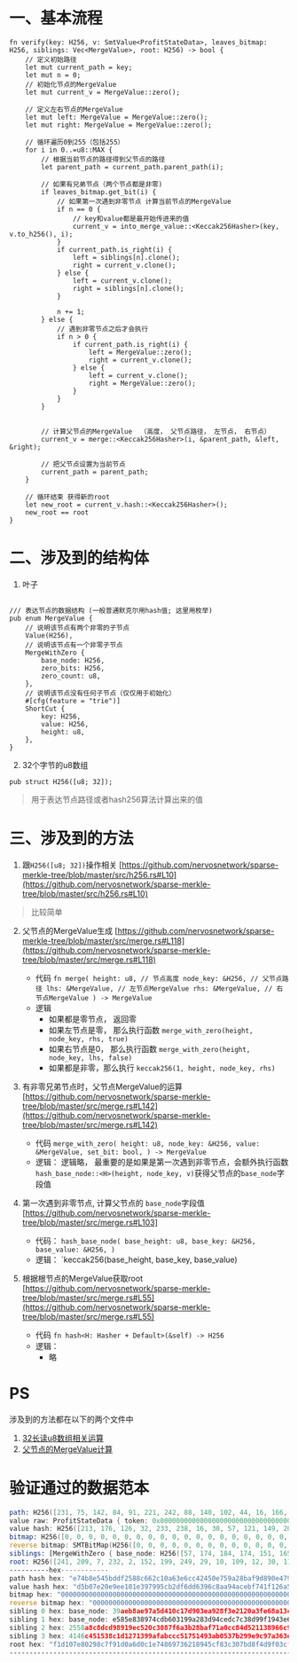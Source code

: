 
# 一、基本流程
```angular2html
fn verify(key: H256, v: SmtValue<ProfitStateData>, leaves_bitmap: H256, siblings: Vec<MergeValue>, root: H256) -> bool {
    // 定义初始路径
    let mut current_path = key;
    let mut n = 0;
    // 初始化节点的MergeValue
    let mut current_v = MergeValue::zero();

    // 定义左右节点的MergeValue
    let mut left: MergeValue = MergeValue::zero();
    let mut right: MergeValue = MergeValue::zero();

    // 循环遍历0到255（包括255）
    for i in 0..=u8::MAX {
        // 根据当前节点的路径得到父节点的路径
        let parent_path = current_path.parent_path(i);

        // 如果有兄弟节点（两个节点都是非零)
        if leaves_bitmap.get_bit(i) {
            // 如果第一次遇到非零节点 计算当前节点的MergeValue
            if n == 0 {
                // key和value都是最开始传进来的值
                current_v = into_merge_value::<Keccak256Hasher>(key, v.to_h256(), i);
            }
            if current_path.is_right(i) {
                left = siblings[n].clone();
                right = current_v.clone();
            } else {
                left = current_v.clone();
                right = siblings[n].clone();
            }

            n += 1;
        } else {
            // 遇到非零节点之后才会执行
            if n > 0 {
                if current_path.is_right(i) {
                    left = MergeValue::zero();
                    right = current_v.clone();
                } else {
                    left = current_v.clone();
                    right = MergeValue::zero();
                }
            }
        }


        // 计算父节点的MergeValue  （高度， 父节点路径， 左节点， 右节点）
        current_v = merge::<Keccak256Hasher>(i, &parent_path, &left, &right);

        // 把父节点设置为当前节点
        current_path = parent_path;
    }

    // 循环结束 获得新的root
    let new_root = current_v.hash::<Keccak256Hasher>();
    new_root == root
}
```

# 二、涉及到的结构体
1. 叶子
```angular2html

/// 表达节点的数据结构 (一般普通默克尔用hash值; 这里用枚举)
pub enum MergeValue {
    // 说明该节点有两个非零的子节点
    Value(H256),
    // 说明该节点有一个非零子节点
    MergeWithZero {
        base_node: H256,
        zero_bits: H256,
        zero_count: u8,
    },
    // 说明该节点没有任何子节点（仅仅用于初始化）
    #[cfg(feature = "trie")]
    ShortCut {
        key: H256,
        value: H256,
        height: u8,
    },
}
```
2. 32个字节的u8数组
```angular2html
pub struct H256([u8; 32]);
```
> 用于表达节点路径或者hash256算法计算出来的值

# 三、涉及到的方法
1. 跟`H256([u8; 32])`操作相关 [https://github.com/nervosnetwork/sparse-merkle-tree/blob/master/src/h256.rs#L10](https://github.com/nervosnetwork/sparse-merkle-tree/blob/master/src/h256.rs#L10)
> 比较简单
2. 父节点的MergeValue生成 [https://github.com/nervosnetwork/sparse-merkle-tree/blob/master/src/merge.rs#L118](https://github.com/nervosnetwork/sparse-merkle-tree/blob/master/src/merge.rs#L118)
    * 代码 `fn merge(
      height: u8, // 节点高度
      node_key: &H256, // 父节点路径
      lhs: &MergeValue, // 左节点MergeValue
      rhs: &MergeValue, // 右节点MergeValue
      ) -> MergeValue`
    * 逻辑
        * 如果都是零节点， 返回零
        * 如果左节点是零， 那么执行函数 `merge_with_zero(height, node_key, rhs, true)`
        * 如果右节点是0， 那么执行函数 `merge_with_zero(height, node_key, lhs, false)`
        * 如果都是非零，那么执行 `keccak256(1, height, node_key, rhs)`
3. 有非零兄弟节点时，父节点MergeValue的运算 [https://github.com/nervosnetwork/sparse-merkle-tree/blob/master/src/merge.rs#L142](https://github.com/nervosnetwork/sparse-merkle-tree/blob/master/src/merge.rs#L142)
    * 代码 `merge_with_zero(
      height: u8,
      node_key: &H256,
      value: &MergeValue,
      set_bit: bool,
      ) -> MergeValue`
    * 逻辑：
        逻辑略， 最重要的是如果是第一次遇到非零节点，会额外执行函数`hash_base_node::<H>(height, node_key, v)`获得父节点的`base_node`字段值
4. 第一次遇到非零节点, 计算父节点的 `base_node`字段值 [https://github.com/nervosnetwork/sparse-merkle-tree/blob/master/src/merge.rs#L103]
    * 代码： `hash_base_node(
      base_height: u8,
      base_key: &H256,
      base_value: &H256,
      )`
    * 逻辑：
        `keccak256(base_height, base_key, base_value)

5. 根据根节点的MergeValue获取root [https://github.com/nervosnetwork/sparse-merkle-tree/blob/master/src/merge.rs#L55](https://github.com/nervosnetwork/sparse-merkle-tree/blob/master/src/merge.rs#L55)
    * 代码 `fn hash<H: Hasher + Default>(&self) -> H256`
    * 逻辑：
      * 略
      
# PS
涉及到的方法都在以下的两个文件中
1. [32长读u8数组相关运算](https://github.com/nervosnetwork/sparse-merkle-tree/blob/master/src/h256.rs)
2. [父节点的MergeValue计算](https://github.com/nervosnetwork/sparse-merkle-tree/blob/master/src/merge.rs)

#  验证通过的数据范本

```asm
path: H256([231, 75, 142, 84, 91, 221, 242, 88, 140, 102, 44, 16, 166, 62, 108, 196, 36, 80, 231, 89, 162, 139, 175, 157, 137, 14, 71, 150, 17, 78, 216, 199])
value raw: ProfitStateData { token: 0x0000000000000000000000000000000000000021, token_chain_id: 107, balance: 100, debt: 80 }
value hash: H256([213, 176, 126, 32, 233, 238, 16, 30, 57, 121, 149, 203, 45, 246, 221, 99, 150, 200, 170, 148, 172, 235, 247, 65, 241, 38, 165, 45, 86, 169, 67, 42])
bitmap: H256([0, 0, 0, 0, 0, 0, 0, 0, 0, 0, 0, 0, 0, 0, 0, 0, 0, 0, 0, 0, 0, 0, 0, 0, 0, 0, 0, 0, 0, 0, 64, 224])
reverse bitmap: SMTBitMap(H256([0, 0, 0, 0, 0, 0, 0, 0, 0, 0, 0, 0, 0, 0, 0, 0, 0, 0, 0, 0, 0, 0, 0, 0, 0, 0, 0, 0, 0, 0, 2, 7]))
siblings: [MergeWithZero { base_node: H256([57, 174, 184, 174, 151, 165, 212, 16, 193, 125, 144, 62, 169, 40, 243, 226, 18, 10, 63, 230, 138, 19, 196, 120, 12, 4, 147, 254, 127, 178, 21, 183]), zero_bits: H256([49, 54, 78, 75, 206, 124, 52, 137, 67, 252, 122, 46, 105, 253, 77, 145, 44, 50, 88, 26, 103, 47, 101, 29, 191, 4, 245, 109, 91, 2, 14, 0]), zero_count: 246 }, MergeWithZero { base_node: H256([229, 133, 232, 56, 151, 76, 219, 96, 49, 153, 162, 131, 217, 76, 237, 199, 195, 141, 153, 241, 148, 62, 97, 114, 134, 255, 173, 36, 239, 45, 14, 29]), zero_bits: H256([100, 54, 188, 16, 201, 101, 168, 46, 60, 237, 139, 56, 110, 5, 184, 76, 138, 61, 113, 147, 112, 26, 64, 25, 164, 98, 55, 171, 213, 211, 26, 26]), zero_count: 253 }, Value(H256([37, 88, 168, 200, 220, 217, 137, 25, 236, 82, 12, 48, 135, 246, 163, 178, 139, 175, 113, 160, 204, 132, 213, 33, 19, 137, 102, 201, 231, 235, 99, 57])), Value(H256([65, 70, 196, 81, 83, 140, 29, 18, 113, 57, 154, 250, 188, 204, 81, 117, 20, 147, 171, 5, 55, 178, 153, 233, 201, 122, 54, 62, 183, 115, 83, 59]))]
root: H256([241, 209, 7, 232, 2, 152, 199, 249, 29, 10, 109, 12, 30, 116, 134, 151, 54, 33, 137, 69, 207, 131, 195, 7, 189, 143, 77, 159, 3, 207, 109, 157])
----------hex------------
path hash hex: "e74b8e545bddf2588c662c10a63e6cc42450e759a28baf9d890e4796114ed8c7"
value hash hex: "d5b07e20e9ee101e397995cb2df6dd6396c8aa94acebf741f126a52d56a9432a"
bitmap hex: "00000000000000000000000000000000000000000000000000000000000040e0"
reverse bitmap hex: "0000000000000000000000000000000000000000000000000000000000000207"
sibling 0 hex: base_node: 39aeb8ae97a5d410c17d903ea928f3e2120a3fe68a13c4780c0493fe7fb215b7, zero_bits: 31364e4bce7c348943fc7a2e69fd4d912c32581a672f651dbf04f56d5b020e00, zero_count: 246
sibling 1 hex: base_node: e585e838974cdb603199a283d94cedc7c38d99f1943e617286ffad24ef2d0e1d, zero_bits: 6436bc10c965a82e3ced8b386e05b84c8a3d7193701a4019a46237abd5d31a1a, zero_count: 253
sibling 2 hex: 2558a8c8dcd98919ec520c3087f6a3b28baf71a0cc84d521138966c9e7eb6339
sibling 3 hex: 4146c451538c1d1271399afabccc51751493ab0537b299e9c97a363eb773533b
root hex: "f1d107e80298c7f91d0a6d0c1e74869736218945cf83c307bd8f4d9f03cf6d9d"
--------------------------------------------------------------------------------------------------------------------

```